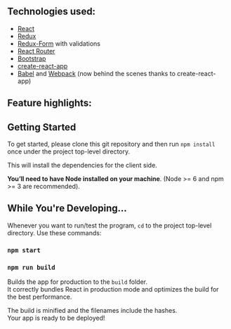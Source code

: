 ## Technologies used:

- [React](https://github.com/facebook/react)
- [Redux](https://github.com/rackt/redux)
- [Redux-Form](http://redux-form.com/6.4.3/) with validations
- [React Router](https://github.com/rackt/react-router)
- [Bootstrap](https://github.com/twbs/bootstrap)
- [create-react-app](https://github.com/facebookincubator/create-react-app/)
- [Babel](http://babeljs.io/) and [Webpack](http://webpack.github.io/) (now behind the scenes thanks to create-react-app)

## Feature highlights:

## Getting Started

To get started, please clone this git repository and then run `npm install` once under the project top-level directory. 

This will install the dependencies for the client side.

**You’ll need to have Node installed on your machine**. (Node >= 6 and npm >= 3 are recommended).

## While You're Developing...
Whenever you want to run/test the program, `cd` to the project top-level directory. Use these commands:

### `npm start`

### `npm run build`

Builds the app for production to the `build` folder.<br>
It correctly bundles React in production mode and optimizes the build for the best performance.

The build is minified and the filenames include the hashes.<br>
Your app is ready to be deployed!


